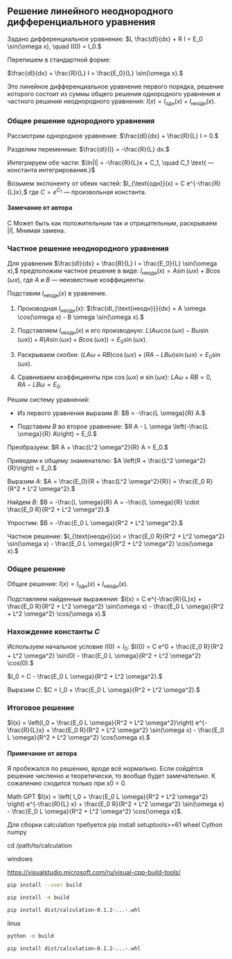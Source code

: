 <!-- \documentclass{article}
\usepackage{amsmath, amssymb}
\usepackage[utf8]{inputenc}

\begin{document} -->

## Решение линейного неоднородного дифференциального уравнения

Задано дифференциальное уравнение:
$L \frac{dI}{dx} + R I = E_0 \sin(\omega x), \quad I(0) = I_0.$

Перепишем в стандартной форме:

$\frac{dI}{dx} + \frac{R}{L} I = \frac{E_0}{L} \sin(\omega x).$


Это линейное дифференциальное уравнение первого порядка, решение которого состоит из суммы общего решения однородного уравнения и частного решения неоднородного уравнения:
$I(x) = I_{\text{одн}}(x) + I_{\text{неодн}}(x).$

### Общее решение однородного уравнения

Рассмотрим однородное уравнение:
$\frac{dI}{dx} + \frac{R}{L} I = 0.$

Разделим переменные:
$\frac{dI}{I} = -\frac{R}{L} dx.$

Интегрируем обе части:
$\ln|I| = -\frac{R}{L}x + C_1, \quad C_1 \text{ — константа интегрирования.}$

Возьмем экспоненту от обеих частей:
$I_{\text{одн}}(x) = C e^{-\frac{R}{L}x},$
где $C = e^{C_1}$ — произвольная константа.
#### Замечание от автора
С Может быть как положительным так и отрицательным, раскрываем $|I|$. Мнимая замена.
### Частное решение неоднородного уравнения

Для уравнения
$\frac{dI}{dx} + \frac{R}{L} I = \frac{E_0}{L} \sin(\omega x),$
предположим частное решение в виде:
$I_{\text{неодн}}(x) = A \sin(\omega x) + B \cos(\omega x),$
где $A$ и $B$ — неизвестные коэффициенты.

Подставим $I_{\text{неодн}}(x)$ в уравнение.

1. Производная $I_{\text{неодн}}(x)$:
$\frac{dI_{\text{неодн}}}{dx} = A \omega \cos(\omega x) - B \omega \sin(\omega x).$

2. Подставляем $I_{\text{неодн}}(x)$ и его производную:
$L \left(A \omega \cos(\omega x) - B \omega \sin(\omega x)\right) + R \left(A \sin(\omega x) + B \cos(\omega x)\right) = E_0 \sin(\omega x).$

3. Раскрываем скобки:
$(L A \omega + R B) \cos(\omega x) + (R A - L B \omega) \sin(\omega x) = E_0 \sin(\omega x).$

4. Сравниваем коэффициенты при $\cos(\omega x)$ и $\sin(\omega x)$:
$L A \omega + R B = 0, \quad R A - L B \omega = E_0.$

Решим систему уравнений:
- Из первого уравнения выразим $B$:
$B = -\frac{L \omega}{R} A.$

- Подставим $B$ во второе уравнение:
$R A - L \omega \left(-\frac{L \omega}{R} A\right) = E_0.$

Преобразуем:
$R A + \frac{L^2 \omega^2}{R} A = E_0.$

Приведем к общему знаменателю:
$A \left(R + \frac{L^2 \omega^2}{R}\right) = E_0.$

Выразим $A$:
$A = \frac{E_0}{R + \frac{L^2 \omega^2}{R}} = \frac{E_0 R}{R^2 + L^2 \omega^2}.$

Найдем $B$:
$B = -\frac{L \omega}{R} A = -\frac{L \omega}{R} \cdot \frac{E_0 R}{R^2 + L^2 \omega^2}.$

Упростим:
$B = -\frac{E_0 L \omega}{R^2 + L^2 \omega^2}.$

Частное решение:
$I_{\text{неодн}}(x) = \frac{E_0 R}{R^2 + L^2 \omega^2} \sin(\omega x) - \frac{E_0 L \omega}{R^2 + L^2 \omega^2} \cos(\omega x).$

### Общее решение

Общее решение:
$I(x) = I_{\text{одн}}(x) + I_{\text{неодн}}(x).$

Подставляем найденные выражения:
$I(x) = C e^{-\frac{R}{L}x} + \frac{E_0 R}{R^2 + L^2 \omega^2} \sin(\omega x) - \frac{E_0 L \omega}{R^2 + L^2 \omega^2} \cos(\omega x).$

### Нахождение константы $C$

Используем начальное условие $I(0) = I_0$:
$I(0) = C e^0 + \frac{E_0 R}{R^2 + L^2 \omega^2} \sin(0) - \frac{E_0 L \omega}{R^2 + L^2 \omega^2} \cos(0).$

$I_0 = C - \frac{E_0 L \omega}{R^2 + L^2 \omega^2}.$

Выразим $C$:
$C = I_0 + \frac{E_0 L \omega}{R^2 + L^2 \omega^2}.$

### Итоговое решение

$I(x) = \left(I_0 + \frac{E_0 L \omega}{R^2 + L^2 \omega^2}\right) e^{-\frac{R}{L}x} + \frac{E_0 R}{R^2 + L^2 \omega^2} \sin(\omega x) - \frac{E_0 L \omega}{R^2 + L^2 \omega^2} \cos(\omega x).$

#### Примечание от автора
Я пробежался по решению, вроде всё нормально. Если сойдётся решение численно и теоретически, то вообще будет замечательно. К сожалению сходится только при x0 = 0.

Math GPT $I(x) = \left( I_0 + \frac{E_0 L \omega}{R^2 + L^2 \omega^2} \right) e^{-\frac{R}{L} x} + \frac{E_0 R}{R^2 + L^2 \omega^2} \sin(\omega x) - \frac{E_0 L \omega}{R^2 + L^2 \omega^2} \cos(\omega x)$.

Для сборки calculation требуется 
pip install setuptools>=61 wheel Cython numpy

cd /path/to/calculation

windows

https://visualstudio.microsoft.com/ru/visual-cpp-build-tools/

``` bash
pip install --user build
```

``` bash
pip install -m build
```

``` bash
pip install dist/calculation-0.1.2-...-.whl
```

linux

``` bash
python -m build
```

``` bash
pip install dist/calculation-0.1.2-...-.whl
```